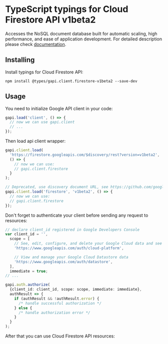 # TypeScript typings for Cloud Firestore API v1beta2

Accesses the NoSQL document database built for automatic scaling, high performance, and ease of application development.
For detailed description please check [documentation](https://cloud.google.com/firestore).

## Installing

Install typings for Cloud Firestore API:

```
npm install @types/gapi.client.firestore-v1beta2 --save-dev
```

## Usage

You need to initialize Google API client in your code:

```typescript
gapi.load('client', () => {
  // now we can use gapi.client
  // ...
});
```

Then load api client wrapper:

```typescript
gapi.client.load(
  'https://firestore.googleapis.com/$discovery/rest?version=v1beta2',
  () => {
    // now we can use:
    // gapi.client.firestore
  }
);
```

```typescript
// Deprecated, use discovery document URL, see https://github.com/google/google-api-javascript-client/blob/master/docs/reference.md#----gapiclientloadname----version----callback--
gapi.client.load('firestore', 'v1beta2', () => {
  // now we can use:
  // gapi.client.firestore
});
```

Don't forget to authenticate your client before sending any request to resources:

```typescript
// declare client_id registered in Google Developers Console
var client_id = '',
  scope = [
    // See, edit, configure, and delete your Google Cloud data and see the email address for your Google Account.
    'https://www.googleapis.com/auth/cloud-platform',

    // View and manage your Google Cloud Datastore data
    'https://www.googleapis.com/auth/datastore',
  ],
  immediate = true;
// ...

gapi.auth.authorize(
  {client_id: client_id, scope: scope, immediate: immediate},
  authResult => {
    if (authResult && !authResult.error) {
      /* handle successful authorization */
    } else {
      /* handle authorization error */
    }
  }
);
```

After that you can use Cloud Firestore API resources: <!-- TODO: make this work for multiple namespaces -->

```typescript

```
